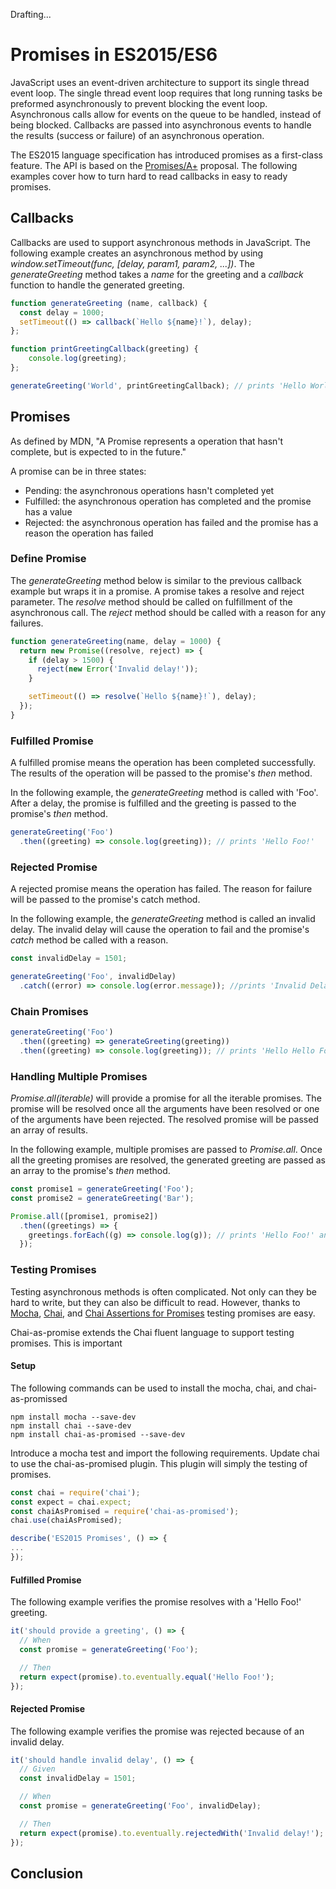 
Drafting...



# Promises in ES2015/ES6

JavaScript uses an event-driven architecture to support its single thread event loop. The single thread event loop requires that long running tasks be preformed asynchronously to prevent blocking the event loop. Asynchronous calls allow for events on the queue to be handled, instead of being blocked. Callbacks are passed into asynchronous events to handle the results (success or failure) of an asynchronous operation.

The ES2015 language specification has introduced promises as a first-class feature. The API is based on the [Promises/A+](https://promisesaplus.com) proposal. The following examples cover how to turn hard to read callbacks in easy to ready promises.


## Callbacks
Callbacks are used to support asynchronous methods in JavaScript. The following example creates an asynchronous method by using _window.setTimeout(func, [delay, param1, param2, ...])_. The _generateGreeting_ method takes a _name_ for the greeting and a _callback_ function to handle the generated greeting.

```javascript
function generateGreeting (name, callback) {
  const delay = 1000;
  setTimeout(() => callback(`Hello ${name}!`), delay);
};

function printGreetingCallback(greeting) {
    console.log(greeting);
};

generateGreeting('World', printGreetingCallback); // prints 'Hello World!'
```

## Promises
As defined by MDN, "A Promise represents a operation that hasn't complete, but is expected to in the future."

A promise can be in three states:
* Pending: the asynchronous operations hasn't completed yet
* Fulfilled: the asynchronous operation has completed and the promise has a value
* Rejected: the asynchronous operation has failed and the promise has a reason the operation has failed

### Define Promise
The _generateGreeting_ method below is similar to the previous callback example but wraps it in a promise. A promise takes a resolve and reject parameter. The _resolve_ method should be called on fulfillment of the asynchronous call. The _reject_ method should be called with a reason for any failures.

```javascript
function generateGreeting(name, delay = 1000) {
  return new Promise((resolve, reject) => {
    if (delay > 1500) {
      reject(new Error('Invalid delay!'));
    }

    setTimeout(() => resolve(`Hello ${name}!`), delay);
  });
}
```

### Fulfilled Promise
A fulfilled promise means the operation has been completed successfully. The results of the operation will be passed to the promise's _then_ method.

In the following example, the _generateGreeting_ method is called with 'Foo'. After a delay, the promise is fulfilled and the greeting is passed to the promise's _then_ method.

```javascript
generateGreeting('Foo')
  .then((greeting) => console.log(greeting)); // prints 'Hello Foo!'
```

### Rejected Promise
A rejected promise means the operation has failed. The reason for failure will be passed to the promise's catch method.

In the following example, the _generateGreeting_ method is called an invalid delay. The invalid delay will cause the operation to fail and the promise's _catch_ method be called with a reason.

```javascript
const invalidDelay = 1501;

generateGreeting('Foo', invalidDelay)
  .catch((error) => console.log(error.message)); //prints 'Invalid Delay!'
```

### Chain Promises
```javascript
generateGreeting('Foo')
  .then((greeting) => generateGreeting(greeting))
  .then((greeting) => console.log(greeting)); // prints 'Hello Hello Foo!!'
```

### Handling Multiple Promises
_Promise.all(iterable)_ will provide a promise for all the iterable promises. The promise will be resolved once all the arguments have been resolved or one of the arguments have been rejected. The resolved promise will be passed an array of results.

In the following example, multiple promises are passed to _Promise.all_. Once all the greeting promises are resolved, the generated greeting are passed as an array to the promise's _then_ method.

```javascript
const promise1 = generateGreeting('Foo');
const promise2 = generateGreeting('Bar');

Promise.all([promise1, promise2])
  .then((greetings) => {
    greetings.forEach((g) => console.log(g)); // prints 'Hello Foo!' and 'Hello Bar!'
  });
```

### Testing Promises
Testing asynchronous methods is often complicated. Not only can they be hard to write, but they can also be difficult to read. However, thanks to [Mocha](https://mochajs.org), [Chai](http://chaijs.com), and [Chai Assertions for Promises](https://github.com/domenic/chai-as-promised) testing promises are easy.

Chai-as-promise extends the Chai fluent language to support testing promises. This is important  

#### Setup
The following commands can be used to install the mocha, chai, and chai-as-promissed
```
npm install mocha --save-dev
npm install chai --save-dev
npm install chai-as-promised --save-dev
```

Introduce a mocha test and import the following requirements.  Update chai to use the chai-as-promised plugin. This
plugin will simply the testing of promises.

```javascript
const chai = require('chai');
const expect = chai.expect;
const chaiAsPromised = require('chai-as-promised');
chai.use(chaiAsPromised);

describe('ES2015 Promises', () => {
...
});

```

#### Fulfilled Promise
The following example verifies the promise resolves with a 'Hello Foo!' greeting.

```javascript
it('should provide a greeting', () => {
  // When
  const promise = generateGreeting('Foo');

  // Then
  return expect(promise).to.eventually.equal('Hello Foo!');
});
```

#### Rejected Promise
The following example verifies the promise was rejected because of an invalid delay.

```javascript
it('should handle invalid delay', () => {
  // Given
  const invalidDelay = 1501;

  // When
  const promise = generateGreeting('Foo', invalidDelay);

  // Then
  return expect(promise).to.eventually.rejectedWith('Invalid delay!');
});
```

## Conclusion
